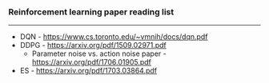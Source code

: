 ### Reinforcement learning paper reading list
<hr>

- DQN - https://www.cs.toronto.edu/~vmnih/docs/dqn.pdf
- DDPG - https://arxiv.org/pdf/1509.02971.pdf
  - Parameter noise vs. action noise paper - https://arxiv.org/pdf/1706.01905.pdf
- ES - https://arxiv.org/pdf/1703.03864.pdf
